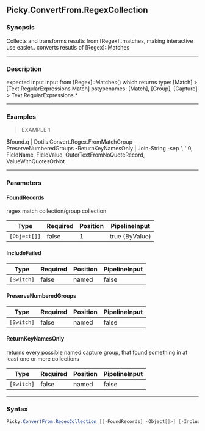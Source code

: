 Picky.ConvertFrom.RegexCollection
---------------------------------

### Synopsis
Collects and transforms results from [Regex]::matches, making interactive use easier.. converts resutls of [Regex]::Matches

---

### Description

expected input input from [Regex]::Matches() which returns
    type: [Match] > [Text.RegularExpressions.Match]
    pstypenames: [Match], [Group], [Capture] > Text.RegularExpressions.*

---

### Examples
> EXAMPLE 1

$found.q | Dotils.Convert.Regex.FromMatchGroup -PreserveNumberedGroups -ReturnKeyNamesOnly | Join-String -sep
', '
0, FieldName, FieldValue, OuterTextFromNoQuoteRecord, ValueWithQuotesOrNot

---

### Parameters
#### **FoundRecords**
regex match collection/group collection

|Type        |Required|Position|PipelineInput |
|------------|--------|--------|--------------|
|`[Object[]]`|false   |1       |true (ByValue)|

#### **IncludeFailed**

|Type      |Required|Position|PipelineInput|
|----------|--------|--------|-------------|
|`[Switch]`|false   |named   |false        |

#### **PreserveNumberedGroups**

|Type      |Required|Position|PipelineInput|
|----------|--------|--------|-------------|
|`[Switch]`|false   |named   |false        |

#### **ReturnKeyNamesOnly**
returns every possible named capture group, that found
something in at least one or more collections

|Type      |Required|Position|PipelineInput|
|----------|--------|--------|-------------|
|`[Switch]`|false   |named   |false        |

---

### Syntax
```PowerShell
Picky.ConvertFrom.RegexCollection [[-FoundRecords] <Object[]>] [-IncludeFailed] [-PreserveNumberedGroups] [-ReturnKeyNamesOnly] [<CommonParameters>]
```
